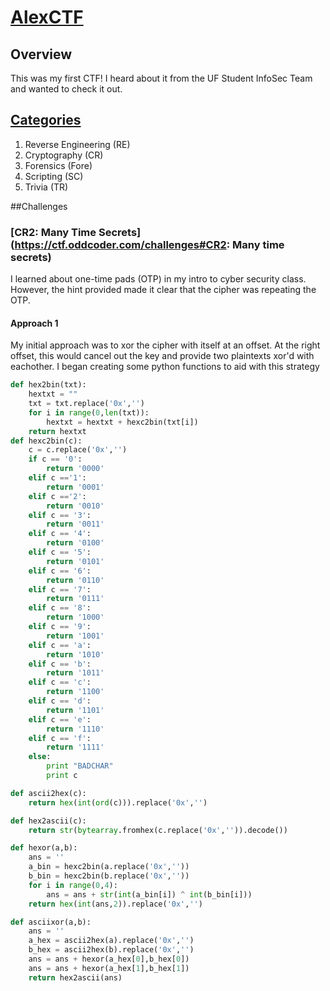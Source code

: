 # [AlexCTF](https://ctftime.org/event/408)
## Overview
This was my first CTF! I heard about it from the UF Student InfoSec Team and wanted to check it out.

## [Categories](https://ctftime.org/event/408/tasks/)
1. Reverse Engineering (RE)
2.  Cryptography (CR)
3. Forensics (Fore)
4.  Scripting (SC)
5.  Trivia (TR)

##Challenges 
### [CR2: Many Time Secrets](https://ctf.oddcoder.com/challenges#CR2: Many time secrets)
I learned about one-time pads (OTP) in my intro to cyber security class. However, the hint provided made it clear that the cipher was repeating the OTP.

#### Approach 1
My initial approach was to xor the cipher with itself at an offset. At the right offset, this would cancel out the key and provide two plaintexts xor'd with eachother. I began creating some python functions to aid with this strategy
```python
def hex2bin(txt):
	hextxt = ""
	txt = txt.replace('0x','')
	for i in range(0,len(txt)):
		hextxt = hextxt + hexc2bin(txt[i])
	return hextxt
def hexc2bin(c):
	c = c.replace('0x','')
	if c == '0':
		return '0000'
	elif c =='1':
		return '0001'
	elif c =='2':
		return '0010'
	elif c == '3':
		return '0011'
	elif c == '4':
		return '0100'
	elif c == '5':
		return '0101'
	elif c == '6':
		return '0110'
	elif c == '7':
		return '0111'
	elif c == '8':
		return '1000'
	elif c == '9':
		return '1001'
	elif c == 'a':
		return '1010'
	elif c == 'b':
		return '1011'
	elif c == 'c':
		return '1100'
	elif c == 'd':
		return '1101'
	elif c == 'e':
		return '1110'
	elif c == 'f':
		return '1111'
	else:
		print "BADCHAR"
		print c

def ascii2hex(c):
	return hex(int(ord(c))).replace('0x','')

def hex2ascii(c):
	return str(bytearray.fromhex(c.replace('0x','')).decode())

def hexor(a,b):
	ans = ''
	a_bin = hexc2bin(a.replace('0x',''))
	b_bin = hexc2bin(b.replace('0x',''))
	for i in range(0,4):
		ans = ans + str(int(a_bin[i]) ^ int(b_bin[i]))
	return hex(int(ans,2)).replace('0x','')

def asciixor(a,b):
	ans = ''
	a_hex = ascii2hex(a).replace('0x','')
	b_hex = ascii2hex(b).replace('0x','')
	ans = ans + hexor(a_hex[0],b_hex[0])
	ans = ans + hexor(a_hex[1],b_hex[1])
	return hex2ascii(ans)
```

###
